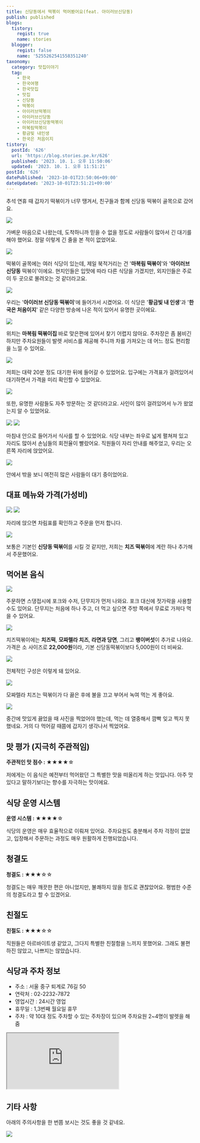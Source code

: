 ```yaml
---
title: 신당동에서 떡볶이 먹어봤어요(feat. 아이러브신당동)
publish: published
blogs:
  tistory:
    regist: true
    name: stories
  blogger:
    regist: false
    name: '5255262541558351240'
taxonomy:
  category: 맛집이야기
  tag:
    - 한국
    - 한국여행
    - 한국맛집
    - 맛집
    - 신당동
    - 떡볶이
    - 아이러브떡볶이
    - 아이러브신당동
    - 아이러브신당동떡볶이
    - 마복림떡볶이
    - 황금빛 내인생
    - 한국은 처음이지
tistory:
  postId: '626'
  url: 'https://blog.stories.pe.kr/626'
  published: '2023. 10. 1. 오후 11:50:06'
  updated: '2023. 10. 1. 오후 11:51:21'
postId: '626'
datePublished: '2023-10-01T23:50:06+09:00'
dateUpdated: '2023-10-01T23:51:21+09:00'
---
```


추석 연휴 때 갑자기 떡볶이가 너무 땡겨서, 친구들과 함께 신당동 떡볶이 골목으로 갔어요.

![](./images/njo2_20230930_165412_1.jpg)

가벼운 마음으로 나왔는데, 도착하니까 믿을 수 없을 정도로 사람들이 많아서 긴 대기를 해야 했어요. 정말 이렇게 긴 줄을 본 적이 없었어요.

![](./images/njo2_20230930_165514_1.jpg)

떡볶이 골목에는 여러 식당이 있는데, 제일 북적거리는 건 '**마복림 떡볶이**'와 '**아이러브 신당동** 떡볶이'이에요. 현지인들은 입맛에 따라 다른 식당을 가겠지만, 외지인들은 주로 이 두 곳으로 몰려오는 것 같더라고요.

![](./images/njo2_20230930_165655_1.jpg)

우리는 '**아이러브 신당동 떡볶이**'에 들어가서 시켰어요. 이 식당은 '**황금빛 내 인생**'과 '**한국은 처음이지**' 같은 다양한 방송에 나온 적이 있어서 유명한 곳이에요.

![](./images/njo2_20230930_165719_1.jpg)

위치는 **마복림 떡볶이집** 바로 맞은편에 있어서 찾기 어렵지 않아요. 주차장은 좀 붐비긴 하지만 주차요원들이 발렛 서비스를 제공해 주니까 차를 가져오는 데 어느 정도 편리함을 느낄 수 있어요.

![](./images/njo2_20230930_165909_1.jpg)

저희는 대략 20분 정도 대기한 뒤에 들어갈 수 있었어요. 입구에는 가격표가 걸려있어서 대기하면서 가격을 미리 확인할 수 있었어요.

![](./images/njo2_20230930_165915_1.jpg)

또한, 유명한 사람들도 자주 방문하는 것 같더라고요. 사인이 많이 걸려있어서 누가 왔었는지 알 수 있었어요.

![](./images/njo2_20230930_165947_1.jpg)
![](./images/njo2_20230930_174405_1.jpg)

마침내 안으로 들어가서 식사를 할 수 있었어요. 식당 내부는 좌우로 넓게 펼쳐져 있고 자리도 많아서 손님들의 회전율이 빨랐어요. 직원들이 자리 안내를 해주었고, 우리는 오른쪽 자리에 앉았어요.

![](./images/njo2_20230930_174217_1.jpg)

안에서 밖을 보니 여전히 많은 사람들이 대기 중이었어요.

## 대표 메뉴와 가격(가성비)

![](./images/njo2_20230930_170212_1.jpg)
![](./images/njo2_20230930_170221_1.jpg)

자리에 앉으면 차림표를 확인하고 주문을 먼저 합니다.

![](./images/njo2_20230930_170238_1.jpg)

보통은 기본인 **신당동 떡볶이**를 시킬 것 같지만, 저희는 **치즈 떡볶이**에 계란 하나 추가해서 주문했어요.

## 먹어본 음식

![](./images/njo2_20230930_170254_1.jpg)

주문하면 스댕접시에 포크와 수저, 단무지가 먼저 나와요. 포크 대신에 젓가락을 사용할 수도 있어요. 단무지는 처음에 하나 주고, 더 먹고 싶으면 주방 쪽에서 무료로 가져다 먹을 수 있어요.

![](./images/njo2_20230930_170736_1.jpg)

치즈떡볶이에는 **치즈떡**, **모짜렐라 치즈**, **라면과 당면**, 그리고 **팽이버섯**이 추가로 나와요. 가격은 소 사이즈로 **22,000원**이라, 기본 신당동떡볶이보다 5,000원이 더 비싸요.

![](./images/njo2_20230930_170742_1.jpg)

전체적인 구성은 이렇게 돼 있어요.

![](./images/njo2_20230930_170802_1.jpg)

모짜렐라 치즈는 떡볶이가 다 끓은 후에 불을 끄고 부어서 녹여 먹는 게 좋아요.

![](./images/njo2_20230930_173003_1.jpg)

중간에 맛있게 끓었을 때 사진을 찍었어야 했는데, 먹는 데 열중해서 깜빡 잊고 찍지 못했네요. 거의 다 먹어갈 때쯤에 갑자기 생각나서 찍었어요.

## 맛 평가 (지극히 주관적임)

<div class='alert alert-info'>
<b>주관적인 맛 점수 : </b> ★★★★☆
</div>

저에게는 이 음식은 예전부터 먹어왔던 그 특별한 맛을 떠올리게 하는 맛입니다. 아주 맛있다고 말하기보다는 향수를 자극하는 맛이에요.

## 식당 운영 시스템

<div class='alert alert-info'>
<b>운영 시스템 : </b> ★★★★☆
</div>

식당의 운영은 매우 효율적으로 이뤄져 있어요. 주차요원도 충분해서 주차 걱정이 없었고, 입장해서 주문하는 과정도 매우 원활하게 진행되었습니다.

## 청결도

<div class='alert alert-info'>
<b>청결도 : </b> ★★★☆☆
</div>

청결도는 매우 깨끗한 편은 아니었지만, 불쾌하지 않을 정도로 괜찮았어요. 평범한 수준의 청결도라고 할 수 있겠어요.

## 친절도

<div class='alert alert-info'>
<b>친절도 : </b> ★★★☆☆
</div>

직원들은 아르바이트생 같았고, 그다지 특별한 친절함을 느끼지 못했어요. 그래도 불편하진 않았고, 나쁘지는 않았습니다.

## 식당과 주차 정보

- 주소 : 서울 중구 퇴계로 76길 50
- 연락처 : 02-2232-7872
- 영업시간 : 24시간 영업
- 휴무일 : 1,3번째 월요일 휴무
- 주차 : 약 10대 정도 주차할 수 있는 주차장이 있으며 주차요원 2~4명이 발렛을 해줌

<div class='embed-responsive embed-responsive-16by9'>
<iframe src='https://www.google.com/maps/embed?pb=!1m18!1m12!1m3!1d470.13146999745743!2d127.01461857306552!3d37.56319265869975!2m3!1f0!2f0!3f0!3m2!1i1024!2i768!4f13.1!3m3!1m2!1s0x357ca33e3e95d4d9%3A0xbd5216d121f573b3!2z7JWE7J2065-s67iM7Iug64u564-Z!5e0!3m2!1sko!2skr!4v1696170749873!5m2!1sko!2skr' class='embed-responsive-item' allowfullscreen></iframe>
</div>

## 기타 사항

아래의 주의사항을 한 번쯤 보시는 것도 좋을 것 같네요.

![](./images/njo2_20230930_174357_1.jpg)
